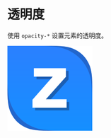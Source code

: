 # 透明度

使用 `opacity-*` 设置元素的透明度。

<Example class="flex flex-wrap gap-8 p-8">
  <div v-for="item in opacityList" :key="item">
    <StyleTile
      :tileClass="['w-16 h-16', item]"
      :name="item"
      :labelClass="['text-center', item ? 'font-mono text-sm' : '']"
      :label="item || '原始'"
    >
      <img src="/favicon.svg">
    </StyleTile>
  </div>
</Example>


<script setup>
  const opacityList = [
    'opacity-0',
    'opacity-5',
    'opacity-10',
    'opacity-20',
    'opacity-25',
    'opacity-30',
    'opacity-40',
    'opacity-50',
    'opacity-60',
    'opacity-70',
    'opacity-75',
    'opacity-80',
    'opacity-90',
    'opacity-95',
    'opacity-100'
  ]
</script>
